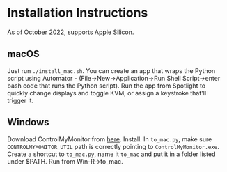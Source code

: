 
# Installation Instructions
As of October 2022, supports Apple Silicon.
## macOS
Just run `./install_mac.sh`.
You can create an app that wraps the Python script using Automator - (File->New->Application->Run Shell Script->enter bash code that runs the Python script).
Run the app from Spotlight to quickly change displays and toggle KVM, or assign a keystroke that'll trigger it.

## Windows
Download ControlMyMonitor from [here](https://www.nirsoft.net/utils/controlmymonitor.zip).
Install. In `to_mac.py`, make sure `CONTROLMYMONITOR_UTIL` path is correctly pointing to `ControlMyMonitor.exe`.
Create a shortcut to `to_mac.py`, name it `to_mac` and put it in a folder listed under $PATH. Run from Win-R->to_mac.
